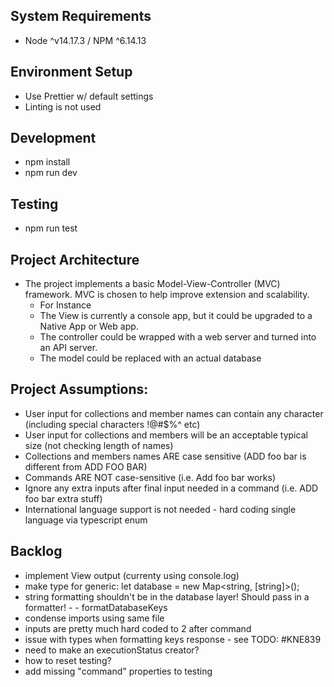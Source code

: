 ## System Requirements

- Node ^v14.17.3 / NPM ^6.14.13

## Environment Setup

- Use Prettier w/ default settings
- Linting is not used

## Development

- npm install
- npm run dev

## Testing

- npm run test

## Project Architecture

- The project implements a basic Model-View-Controller (MVC) framework. MVC is chosen to help improve extension and scalability.
  - For Instance
  - The View is currently a console app, but it could be upgraded to a Native App or Web app.
  - The controller could be wrapped with a web server and turned into an API server.
  - The model could be replaced with an actual database

## Project Assumptions:

- User input for collections and member names can contain any character (including special characters !@#$%^ etc)
- User input for collections and members will be an acceptable typical size (not checking length of names)
- Collections and members names ARE case sensitive (ADD foo bar is different from ADD FOO BAR)
- Commands ARE NOT case-sensitive (i.e. Add foo bar works)
- Ignore any extra inputs after final input needed in a command (i.e. ADD foo bar extra stuff)
- International language support is not needed - hard coding single language via typescript enum

## Backlog

- implement View output (currenty using console.log)
- make type for generic: let database = new Map<string, [string]>();
- string formatting shouldn't be in the database layer! Should pass in a formatter! - - formatDatabaseKeys
- condense imports using same file
- inputs are pretty much hard coded to 2 after command
- issue with types when formatting keys response - see TODO: #KNE839
- need to make an executionStatus creator?
- how to reset testing?
- add missing "command" properties to testing
